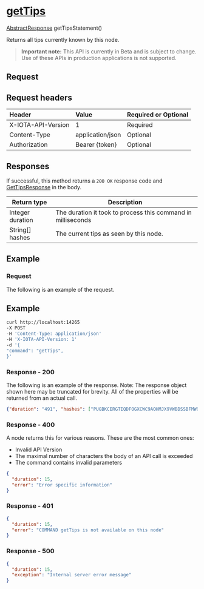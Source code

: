 
# [getTips](https://github.com/iotaledger/iri/blob/master/src/main/java/com/iota/iri/service/API.java#L907)
 [AbstractResponse](https://github.com/iotaledger/iri/blob/master/src/main/java/com/iota/iri/service/dto/AbstractResponse.java) getTipsStatement()

Returns all tips currently known by this node.

> **Important note:** This API is currently in Beta and is subject to change. Use of these APIs in production applications is not supported.

## Request

## Request headers

| Header       | Value | Required or Optional |
|:---------------|:--------|:--------|
| X-IOTA-API-Version | 1 | Required |
| Content-Type | application/json | Optional |
| Authorization  | Bearer {token} | Optional  |

## Responses

If successful, this method returns a `200 OK` response code and [GetTipsResponse](https://github.com/iotaledger/iri/blob/master/src/main/java/com/iota/iri/service/dto/GetTipsResponse.java) in the body.

| Return type | Description |
|--|--|
| Integer duration | The duration it took to process this command in milliseconds |
| String[] hashes | The current tips as seen by this node. |

## Example  

### Request

The following is an example of the request.

 ## Example
 
 ```bash
 curl http://localhost:14265 
-X POST 
-H 'Content-Type: application/json' 
-H 'X-IOTA-API-Version: 1' 
-d '{ 
"command": "getTips", 
}'
 ```

### Response - 200

The following is an example of the response. Note: The response object shown here may be truncated for brevity. All of the properties will be returned from an actual call.

```json
{"duration": "491", "hashes": ["PUGBKCERGTIQDFOGXCWC9AOHMJX9VWBDSSBFMW9OVNAWODWYINVHGZLSRUAIPQKFXKOITMDJMBTUDUHNE", "VHE9EDIXZUZUE9VZLNZIUQBFDLUB9SIYYHQPPAPFRIFXMOWLCPZTCSOYUPFSN9TXOHXKWFKQMDD9MTPLE"]}
```

### Response - 400

A node returns this for various reasons. These are the most common ones:
* Invalid API Version
* The maximal number of characters the body of an API call is exceeded
* The command contains invalid parameters

```json
{
  "duration": 15,
  "error": "Error specific information"
}
```

### Response - 401

```json
{
  "duration": 15,
  "error": "COMMAND getTips is not available on this node"
}
```

### Response - 500

```json
{
  "duration": 15,
  "exception": "Internal server error message"
}
```
